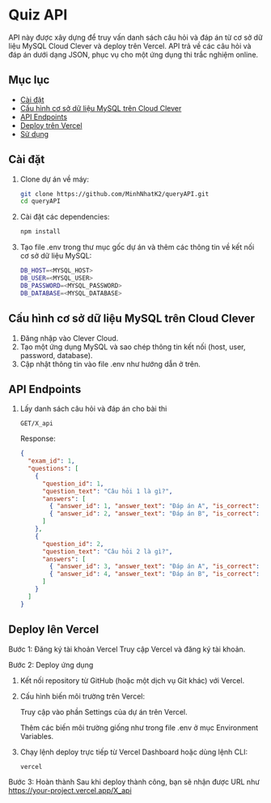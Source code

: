 # Quiz API

API này được xây dựng để truy vấn danh sách câu hỏi và đáp án từ cơ sở dữ liệu MySQL Cloud Clever và deploy trên Vercel. API trả về các câu hỏi và đáp án dưới dạng JSON, phục vụ cho một ứng dụng thi trắc nghiệm online.

## Mục lục

- [Cài đặt](#cài-đặt)
- [Cấu hình cơ sở dữ liệu MySQL trên Cloud Clever](#cấu-hình-cơ-sở-dữ-liệu-mysql-trên-cloud-clever)
- [API Endpoints](#api-endpoints)
- [Deploy trên Vercel](#deploy-trên-vercel)
- [Sử dụng](#sử-dụng)

## Cài đặt

1. Clone dự án về máy:

   ```bash
   git clone https://github.com/MinhNhatK2/queryAPI.git
   cd queryAPI

   ```

2. Cài đặt các dependencies:

   ```bash
   npm install

   ```

3. Tạo file .env trong thư mục gốc dự án và thêm các thông tin về kết nối cơ sở dữ liệu MySQL:

   ```bash
   DB_HOST=<MYSQL_HOST>
   DB_USER=<MYSQL_USER>
   DB_PASSWORD=<MYSQL_PASSWORD>
   DB_DATABASE=<MYSQL_DATABASE>
   ```

## Cấu hình cơ sở dữ liệu MySQL trên Cloud Clever

1. Đăng nhập vào Clever Cloud.
2. Tạo một ứng dụng MySQL và sao chép thông tin kết nối (host, user, password, database).
3. Cập nhật thông tin vào file .env như hướng dẫn ở trên.

## API Endpoints

1. Lấy danh sách câu hỏi và đáp án cho bài thi

   ```http
   GET/X_api

   ```

   Response:

   ```json
   {
     "exam_id": 1,
     "questions": [
       {
         "question_id": 1,
         "question_text": "Câu hỏi 1 là gì?",
         "answers": [
           { "answer_id": 1, "answer_text": "Đáp án A", "is_correct": false },
           { "answer_id": 2, "answer_text": "Đáp án B", "is_correct": true }
         ]
       },
       {
         "question_id": 2,
         "question_text": "Câu hỏi 2 là gì?",
         "answers": [
           { "answer_id": 3, "answer_text": "Đáp án A", "is_correct": true },
           { "answer_id": 4, "answer_text": "Đáp án B", "is_correct": false }
         ]
       }
     ]
   }
   ```

## Deploy lên Vercel

Bước 1: Đăng ký tài khoản Vercel
Truy cập Vercel và đăng ký tài khoản.

Bước 2: Deploy ứng dụng

1.  Kết nối repository từ GitHub (hoặc một dịch vụ Git khác) với Vercel.

2.  Cấu hình biến môi trường trên Vercel:

    Truy cập vào phần Settings của dự án trên Vercel.

    Thêm các biến môi trường giống như trong file .env ở mục Environment Variables.

3.  Chạy lệnh deploy trực tiếp từ Vercel Dashboard hoặc dùng lệnh CLI:
    ```bash
    vercel
    ```

Bước 3: Hoàn thành
Sau khi deploy thành công, bạn sẽ nhận được URL như https://your-project.vercel.app/X_api
